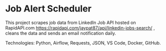 # Job Alert Scheduler

This project scrapes job data from LinkedIn Job API hosted on RapidAPI.com https://rapidapi.com/jaypat87/api/linkedin-jobs-search/ , cleans the data and sends an email notification daily.

Technologies: Python, Airflow, Requests, JSON, VS Code, Docker, GitHub.
